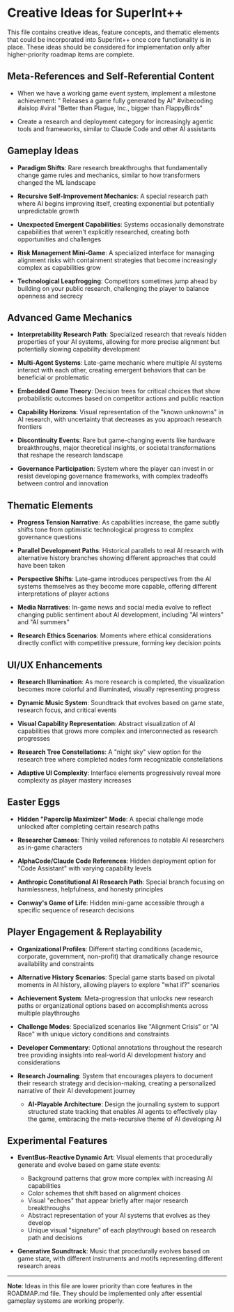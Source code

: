 # Creative Ideas for SuperInt++

This file contains creative ideas, feature concepts, and thematic elements that could be incorporated into SuperInt++ once core functionality is in place. These ideas should be considered for implementation only after higher-priority roadmap items are complete.

## Meta-References and Self-Referential Content

- When we have a working game event system, implement a milestone achievement: "<org> Releases a game fully generated by AI" #vibecoding #aislop #viral "Better than Plague, Inc., bigger than FlappyBirds"

- Create a research and deployment category for increasingly agentic tools and frameworks, similar to Claude Code and other AI assistants

## Gameplay Ideas

- **Paradigm Shifts**: Rare research breakthroughs that fundamentally change game rules and mechanics, similar to how transformers changed the ML landscape
  
- **Recursive Self-Improvement Mechanics**: A special research path where AI begins improving itself, creating exponential but potentially unpredictable growth

- **Unexpected Emergent Capabilities**: Systems occasionally demonstrate capabilities that weren't explicitly researched, creating both opportunities and challenges

- **Risk Management Mini-Game**: A specialized interface for managing alignment risks with containment strategies that become increasingly complex as capabilities grow

- **Technological Leapfrogging**: Competitors sometimes jump ahead by building on your public research, challenging the player to balance openness and secrecy

## Advanced Game Mechanics

- **Interpretability Research Path**: Specialized research that reveals hidden properties of your AI systems, allowing for more precise alignment but potentially slowing capability development

- **Multi-Agent Systems**: Late-game mechanic where multiple AI systems interact with each other, creating emergent behaviors that can be beneficial or problematic

- **Embedded Game Theory**: Decision trees for critical choices that show probabilistic outcomes based on competitor actions and public reaction

- **Capability Horizons**: Visual representation of the "known unknowns" in AI research, with uncertainty that decreases as you approach research frontiers

- **Discontinuity Events**: Rare but game-changing events like hardware breakthroughs, major theoretical insights, or societal transformations that reshape the research landscape

- **Governance Participation**: System where the player can invest in or resist developing governance frameworks, with complex tradeoffs between control and innovation

## Thematic Elements

- **Progress Tension Narrative**: As capabilities increase, the game subtly shifts tone from optimistic technological progress to complex governance questions

- **Parallel Development Paths**: Historical parallels to real AI research with alternative history branches showing different approaches that could have been taken

- **Perspective Shifts**: Late-game introduces perspectives from the AI systems themselves as they become more capable, offering different interpretations of player actions

- **Media Narratives**: In-game news and social media evolve to reflect changing public sentiment about AI development, including "AI winters" and "AI summers"

- **Research Ethics Scenarios**: Moments where ethical considerations directly conflict with competitive pressure, forming key decision points

## UI/UX Enhancements

- **Research Illumination**: As more research is completed, the visualization becomes more colorful and illuminated, visually representing progress

- **Dynamic Music System**: Soundtrack that evolves based on game state, research focus, and critical events

- **Visual Capability Representation**: Abstract visualization of AI capabilities that grows more complex and interconnected as research progresses

- **Research Tree Constellations**: A "night sky" view option for the research tree where completed nodes form recognizable constellations

- **Adaptive UI Complexity**: Interface elements progressively reveal more complexity as player mastery increases

## Easter Eggs

- **Hidden "Paperclip Maximizer" Mode**: A special challenge mode unlocked after completing certain research paths

- **Researcher Cameos**: Thinly veiled references to notable AI researchers as in-game characters

- **AlphaCode/Claude Code References**: Hidden deployment option for "Code Assistant" with varying capability levels

- **Anthropic Constitutional AI Research Path**: Special branch focusing on harmlessness, helpfulness, and honesty principles

- **Conway's Game of Life**: Hidden mini-game accessible through a specific sequence of research decisions

## Player Engagement & Replayability

- **Organizational Profiles**: Different starting conditions (academic, corporate, government, non-profit) that dramatically change resource availability and constraints

- **Alternative History Scenarios**: Special game starts based on pivotal moments in AI history, allowing players to explore "what if?" scenarios

- **Achievement System**: Meta-progression that unlocks new research paths or organizational options based on accomplishments across multiple playthroughs

- **Challenge Modes**: Specialized scenarios like "Alignment Crisis" or "AI Race" with unique victory conditions and constraints

- **Developer Commentary**: Optional annotations throughout the research tree providing insights into real-world AI development history and considerations

- **Research Journaling**: System that encourages players to document their research strategy and decision-making, creating a personalized narrative of their AI development journey
  - **AI-Playable Architecture**: Design the journaling system to support structured state tracking that enables AI agents to effectively play the game, embracing the meta-recursive theme of AI developing AI

## Experimental Features

- **EventBus-Reactive Dynamic Art**: Visual elements that procedurally generate and evolve based on game state events:
  - Background patterns that grow more complex with increasing AI capabilities
  - Color schemes that shift based on alignment choices
  - Visual "echoes" that appear briefly after major research breakthroughs
  - Abstract representation of your AI systems that evolves as they develop
  - Unique visual "signature" of each playthrough based on research path and decisions

- **Generative Soundtrack**: Music that procedurally evolves based on game state, with different instruments and motifs representing different research areas

---

**Note**: Ideas in this file are lower priority than core features in the ROADMAP.md file. They should be implemented only after essential gameplay systems are working properly.